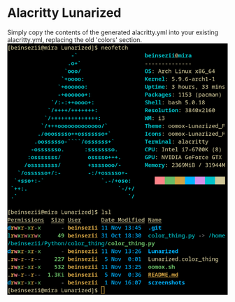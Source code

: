 # Alacritty Lunarized
Simply copy the contents of the generated alacritty.yml into your existing alacritty.yml, replacing the old 'colors' section.
<img src="./screenshot.png">
